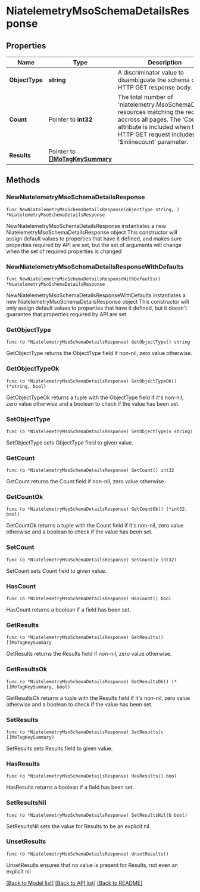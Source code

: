 # NiatelemetryMsoSchemaDetailsResponse

## Properties

Name | Type | Description | Notes
------------ | ------------- | ------------- | -------------
**ObjectType** | **string** | A discriminator value to disambiguate the schema of a HTTP GET response body. | 
**Count** | Pointer to **int32** | The total number of &#39;niatelemetry.MsoSchemaDetails&#39; resources matching the request, accross all pages. The &#39;Count&#39; attribute is included when the HTTP GET request includes the &#39;$inlinecount&#39; parameter. | [optional] 
**Results** | Pointer to [**[]MoTagKeySummary**](MoTagKeySummary.md) |  | [optional] 

## Methods

### NewNiatelemetryMsoSchemaDetailsResponse

`func NewNiatelemetryMsoSchemaDetailsResponse(objectType string, ) *NiatelemetryMsoSchemaDetailsResponse`

NewNiatelemetryMsoSchemaDetailsResponse instantiates a new NiatelemetryMsoSchemaDetailsResponse object
This constructor will assign default values to properties that have it defined,
and makes sure properties required by API are set, but the set of arguments
will change when the set of required properties is changed

### NewNiatelemetryMsoSchemaDetailsResponseWithDefaults

`func NewNiatelemetryMsoSchemaDetailsResponseWithDefaults() *NiatelemetryMsoSchemaDetailsResponse`

NewNiatelemetryMsoSchemaDetailsResponseWithDefaults instantiates a new NiatelemetryMsoSchemaDetailsResponse object
This constructor will only assign default values to properties that have it defined,
but it doesn't guarantee that properties required by API are set

### GetObjectType

`func (o *NiatelemetryMsoSchemaDetailsResponse) GetObjectType() string`

GetObjectType returns the ObjectType field if non-nil, zero value otherwise.

### GetObjectTypeOk

`func (o *NiatelemetryMsoSchemaDetailsResponse) GetObjectTypeOk() (*string, bool)`

GetObjectTypeOk returns a tuple with the ObjectType field if it's non-nil, zero value otherwise
and a boolean to check if the value has been set.

### SetObjectType

`func (o *NiatelemetryMsoSchemaDetailsResponse) SetObjectType(v string)`

SetObjectType sets ObjectType field to given value.


### GetCount

`func (o *NiatelemetryMsoSchemaDetailsResponse) GetCount() int32`

GetCount returns the Count field if non-nil, zero value otherwise.

### GetCountOk

`func (o *NiatelemetryMsoSchemaDetailsResponse) GetCountOk() (*int32, bool)`

GetCountOk returns a tuple with the Count field if it's non-nil, zero value otherwise
and a boolean to check if the value has been set.

### SetCount

`func (o *NiatelemetryMsoSchemaDetailsResponse) SetCount(v int32)`

SetCount sets Count field to given value.

### HasCount

`func (o *NiatelemetryMsoSchemaDetailsResponse) HasCount() bool`

HasCount returns a boolean if a field has been set.

### GetResults

`func (o *NiatelemetryMsoSchemaDetailsResponse) GetResults() []MoTagKeySummary`

GetResults returns the Results field if non-nil, zero value otherwise.

### GetResultsOk

`func (o *NiatelemetryMsoSchemaDetailsResponse) GetResultsOk() (*[]MoTagKeySummary, bool)`

GetResultsOk returns a tuple with the Results field if it's non-nil, zero value otherwise
and a boolean to check if the value has been set.

### SetResults

`func (o *NiatelemetryMsoSchemaDetailsResponse) SetResults(v []MoTagKeySummary)`

SetResults sets Results field to given value.

### HasResults

`func (o *NiatelemetryMsoSchemaDetailsResponse) HasResults() bool`

HasResults returns a boolean if a field has been set.

### SetResultsNil

`func (o *NiatelemetryMsoSchemaDetailsResponse) SetResultsNil(b bool)`

 SetResultsNil sets the value for Results to be an explicit nil

### UnsetResults
`func (o *NiatelemetryMsoSchemaDetailsResponse) UnsetResults()`

UnsetResults ensures that no value is present for Results, not even an explicit nil

[[Back to Model list]](../README.md#documentation-for-models) [[Back to API list]](../README.md#documentation-for-api-endpoints) [[Back to README]](../README.md)


